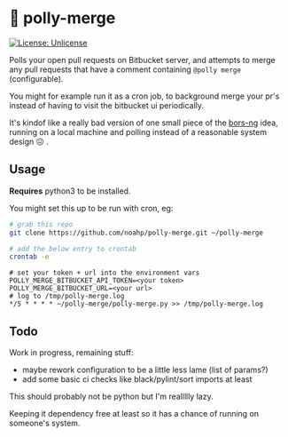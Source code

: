 # 🦜 polly-merge

[![License:
Unlicense](https://img.shields.io/badge/license-Unlicense-blue.svg)](http://unlicense.org/)

Polls your open pull requests on Bitbucket server, and attempts to merge any
pull requests that have a comment containing `@polly merge` (configurable).

You might for example run it as a cron job, to background merge your pr's
instead of having to visit the bitbucket ui periodically.

It's kindof like a really bad version of one small piece of the
[bors-ng](https://github.com/bors-ng/bors-ng) idea, running on a local machine
and polling instead of a reasonable system design 😖 .

## Usage

**Requires** python3 to be installed.

You might set this up to be run with cron, eg:

```bash
# grab this repo
git clone https://github.com/noahp/polly-merge.git ~/polly-merge

# add the below entry to crontab
crontab -e
```

```crontab
# set your token + url into the environment vars
POLLY_MERGE_BITBUCKET_API_TOKEN=<your token>
POLLY_MERGE_BITBUCKET_URL=<your url>
# log to /tmp/polly-merge.log
*/5 * * * * ~/polly-merge/polly-merge.py >> /tmp/polly-merge.log
```

## Todo

Work in progress, remaining stuff:

- maybe rework configuration to be a little less lame (list of params?)
- add some basic ci checks like black/pylint/sort imports at least

This should probably not be python but I'm reallllly lazy.

Keeping it dependency free at least so it has a chance of running on someone's
system.

